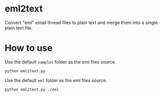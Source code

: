 # eml2text

Convert "eml" email thread files to plain text and merge them into a single plain text file.

# How to use

Use the default `samples` folder as the eml files source.
```
python eml2text.py 
```

Use the default `eml` folder as the eml files source.
```
python eml2text.py ./eml
```